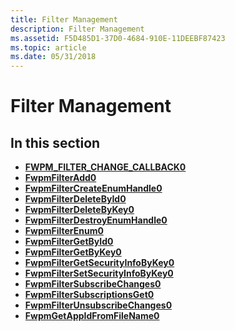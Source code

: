 ```yaml
---
title: Filter Management
description: Filter Management
ms.assetid: F5D485D1-37D0-4684-910E-11DEEBF87423
ms.topic: article
ms.date: 05/31/2018
---
```


# Filter Management

## In this section

-   [**FWPM\_FILTER\_CHANGE\_CALLBACK0**](https://msdn.microsoft.com/library/Aa364267(v=VS.85).aspx)
-   [**FwpmFilterAdd0**](/windows/desktop/api/Fwpmu/nf-fwpmu-fwpmfilteradd0)
-   [**FwpmFilterCreateEnumHandle0**](/windows/desktop/api/Fwpmu/nf-fwpmu-fwpmfiltercreateenumhandle0)
-   [**FwpmFilterDeleteById0**](/windows/desktop/api/Fwpmu/nf-fwpmu-fwpmfilterdeletebyid0)
-   [**FwpmFilterDeleteByKey0**](/windows/desktop/api/Fwpmu/nf-fwpmu-fwpmfilterdeletebykey0)
-   [**FwpmFilterDestroyEnumHandle0**](/windows/desktop/api/Fwpmu/nf-fwpmu-fwpmfilterdestroyenumhandle0)
-   [**FwpmFilterEnum0**](/windows/desktop/api/Fwpmu/nf-fwpmu-fwpmfilterenum0)
-   [**FwpmFilterGetById0**](/windows/desktop/api/Fwpmu/nf-fwpmu-fwpmfiltergetbyid0)
-   [**FwpmFilterGetByKey0**](/windows/desktop/api/Fwpmu/nf-fwpmu-fwpmfiltergetbykey0)
-   [**FwpmFilterGetSecurityInfoByKey0**](/windows/desktop/api/Fwpmu/nf-fwpmu-fwpmfiltergetsecurityinfobykey0)
-   [**FwpmFilterSetSecurityInfoByKey0**](/windows/desktop/api/Fwpmu/nf-fwpmu-fwpmfiltersetsecurityinfobykey0)
-   [**FwpmFilterSubscribeChanges0**](/windows/desktop/api/Fwpmu/nf-fwpmu-fwpmfiltersubscribechanges0)
-   [**FwpmFilterSubscriptionsGet0**](/windows/desktop/api/Fwpmu/nf-fwpmu-fwpmfiltersubscriptionsget0)
-   [**FwpmFilterUnsubscribeChanges0**](/windows/desktop/api/Fwpmu/nf-fwpmu-fwpmfilterunsubscribechanges0)
-   [**FwpmGetAppIdFromFileName0**](/windows/desktop/api/Fwpmu/nf-fwpmu-fwpmgetappidfromfilename0)

 

 





